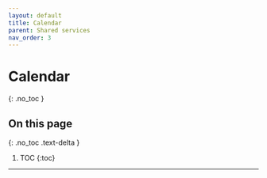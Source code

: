 ```yaml
---
layout: default
title: Calendar
parent: Shared services
nav_order: 3
---
```


# Calendar
{: .no_toc }

## On this page
{: .no_toc .text-delta }

1. TOC
{:toc}

---
